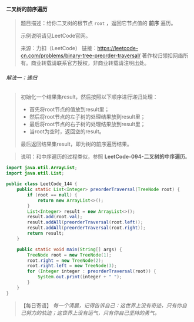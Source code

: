 #### 二叉树的前序遍历

> 题目描述：给你二叉树的根节点 `root` ，返回它节点值的 **前序** 遍历。
>
> 示例说明请见LeetCode官网。
>
> 来源：力扣（LeetCode）
>链接：https://leetcode-cn.com/problems/binary-tree-preorder-traversal/
> 著作权归领扣网络所有。商业转载请联系官方授权，非商业转载请注明出处。

###### 解法一：递归

> 初始化一个结果集result，然后按照以下顺序进行递归处理：
>
> - 首先将root节点的值放到result里；
> - 然后将root节点的左子树的处理结果放到result里；
> - 最后将root节点的右子树的处理结果放到result里；
> - 当root为空时，返回空的result。
>
> 最后返回结果集result，即为树的前序遍历结果。

> 说明：和中序遍历的过程类似，参照 **LeetCode-094-二叉树的中序遍历**。

```java
import java.util.ArrayList;
import java.util.List;

public class LeetCode_144 {
    public static List<Integer> preorderTraversal(TreeNode root) {
        if (root == null) {
            return new ArrayList<>();
        }
        List<Integer> result = new ArrayList<>();
        result.add(root.val);
        result.addAll(preorderTraversal(root.left));
        result.addAll(preorderTraversal(root.right));
        return result;
    }

    public static void main(String[] args) {
        TreeNode root = new TreeNode(1);
        root.right = new TreeNode(2);
        root.right.left = new TreeNode(3);
        for (Integer integer : preorderTraversal(root)) {
            System.out.print(integer + " ");
        }
    }
}
```

> 【每日寄语】 *每一个清晨，记得告诉自己：这世界上没有奇迹，只有你自己努力的轨迹；这世界上没有运气，只有你自己坚持的勇气。* 

